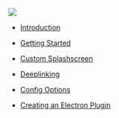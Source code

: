 <!-- docs/_sidebar.md -->

<img src='https://user-images.githubusercontent.com/20338451/96874994-bb70de00-1444-11eb-954a-f1673e36f83a.png'></img>

- [Introduction](./)

- [Getting Started](./getting-started/index)

- [Custom Splashscreen](./custom-splashscreen/index)

- [Deeplinking](./deeplinking/index)

<!-- - [Creating an App Menu](./app-menu/index) -->

<!-- - [Tray-Only App](./tray-only/index) -->

- [Config Options](./config-options/index)

- [Creating an Electron Plugin](./create-plugin/index)
